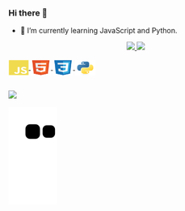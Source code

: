 ### Hi there 🐧

- 🌱 I’m currently learning JavaScript and Python.

<div align="center">
  <a href="https://github.com/lucasbezerraprg">
  <img height="160em" src="https://github-readme-stats.vercel.app/api?username=lucasbezerraprg&show_icons=true&theme=midnight-purple" />
  <img height="160em" src="https://github-readme-stats.vercel.app/api/top-langs/?username=lucasbezerraprg&layout=compact&langs_count=8&theme=midnight-purple"/>
</div>
  


<div style="display: inline_block"><br>
  <img align="center" alt="JS" height="30" width="40" src="https://raw.githubusercontent.com/devicons/devicon/master/icons/javascript/javascript-plain.svg">
  
  <img align="center" alt="HTML" height="30" width="40" src="https://raw.githubusercontent.com/devicons/devicon/master/icons/html5/html5-original.svg">
  <img align="center" alt="CSS" height="30" width="40" src="https://raw.githubusercontent.com/devicons/devicon/master/icons/css3/css3-original.svg">
  <img align="center" alt="PYTHON" height="30" width="40" src="https://raw.githubusercontent.com/devicons/devicon/master/icons/python/python-original.svg">
</div>
  
  ##
 
<div> 
  <a href="https://www.instagram.com/lucas_bezerra_s/" target="_blank"><img src="https://img.shields.io/badge/-Instagram-%23E4405F?style=for-the-badge&logo=instagram&logoColor=white" target="_blank"></a>
</div>

![Snake animation](https://github.com/lucasbezerraprg/lucasbezerraprg/blob/output/github-contribution-grid-snake.svg)

